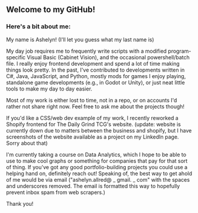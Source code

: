 ## Welcome to my GitHub!
### Here's a bit about me:

My name is Ashelyn! (I'll let you guess what my last name is)

My day job requires me to frequently write scripts with a modified program-specific Visual Basic (Cabinet Vision), and the occasional powershell/batch file. 
I really enjoy frontend development and spend a lot of time making things look pretty. In the past, I've contributed to developments written in C#, Java, JavaScript, and Python, 
mostly mods for games I enjoy playing, standalone game developments (e.g., in Godot or Unity), or just neat little tools to make my day to day easier.

Most of my work is either lost to time, not in a repo, or on accounts I'd rather not share right now. Feel free to ask me about the projects though!

If you'd like a CSS/web dev example of my work, I recently reworked a Shopify frontend for The Daily Grind TCG's website. (update: website is currently down due to matters between the business and shopify, but I have screenshots of the website available as a project on my LinkedIn page. Sorry about that)

I'm currently taking a course on Data Analytics, which I hope to be able to use to make cool graphs or something for companies that pay for that sort of thing.
If you've got any good portfolio-building projects you could use a helping hand on, definitely reach out!
Speaking of, the best way to get ahold of me would be via email ("ashelyn.allred@ _ gmail. _ com" with the spaces and underscores removed. The email is formatted this way to hopefully prevent inbox spam from web scrapers.)

Thank you!
